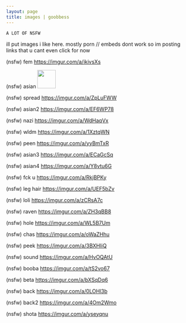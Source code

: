 ```yaml
---
layout: page
title: images | goobbess
---
```


```term
A LOT OF NSFW
```
ill put images i like here. mostly porn // embeds dont work so im posting links that u cant even click for now

(nsfw) fem https://imgur.com/a/ikivsXs

(nsfw) asian 
<a href="puss.jpg">
<img src="puss.jpg" width="50px" height="50px">
</a>
                                            
(nsfw) spread https://imgur.com/a/ZpLuFWW

(nsfw) asian2 https://imgur.com/a/EF6WP78

(nsfw) nazi https://imgur.com/a/WdHaqVx

(nsfw) wldm https://imgur.com/a/1XztqWN

(nsfw) peen https://imgur.com/a/yyBmTxR

(nsfw) asian3 https://imgur.com/a/ECaGcSq

(nsfw) asian4 https://imgur.com/a/Y8vtu6G

(nsfw) fck u https://imgur.com/a/RkjBPKy

(nsfw) leg hair https://imgur.com/a/UEF5bZv

(nsfw) loli https://imgur.com/a/zCRsA7c

(nsfw) raven https://imgur.com/a/ZH3qBB8

(nsfw) hole https://imgur.com/a/WL5B7Um

(nsfw) chas https://imgur.com/a/oWaZHhu

(nsfw) peek https://imgur.com/a/3BXHIiQ

(nsfw) sound https://imgur.com/a/HvOQAtU

(nsfw) booba https://imgur.com/a/tS2vo67

(nsfw) beta https://imgur.com/a/bXSqDq6

(nsfw) back https://imgur.com/a/0LOHl3b

(nsfw) back2 https://imgur.com/a/4Om2Wmo

(nsfw) shota https://imgur.com/a/yseyqnu
